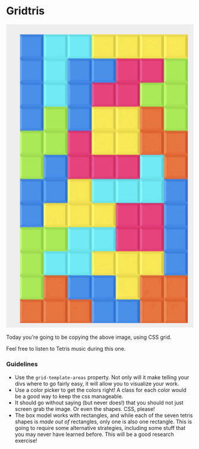 # Gridtris

![a screen filled with tetris](./gridtris.png)

Today you're going to be copying the above image, using CSS grid.

Feel free to listen to Tetris music during this one.


### Guidelines

* Use the `grid-template-areas` property. Not only will it make telling your divs where to go fairly easy, it will allow you to visualize your work.
* Use a color picker to get the colors right! A class for each color would be a good way to keep the css manageable.
* It should go without saying (but never does!) that you should not just screen grab the image. Or even the shapes. CSS, please!
* The box model works with rectangles, and while each of the seven tetris shapes is _made out of_ rectangles, only one is also one rectangle. This is going to require some alternative strategies, including some stuff that you may never have learned before. This will be a good research exercise!